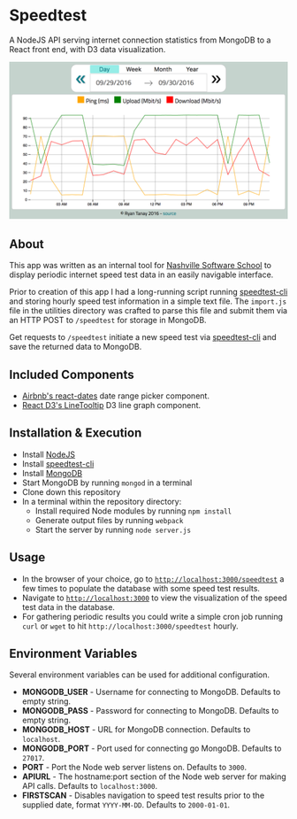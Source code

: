 # Speedtest
A NodeJS API serving internet connection statistics from MongoDB to a React front end, with D3 data visualization.

![speedtest screenshot](https://raw.githubusercontent.com/NewEvolution/speedtest/master/speedtest_screenshot.png)

## About
This app was written as an internal tool for [Nashville Software School](http://nashvillesoftwareschool.com) to display periodic internet speed test data in an easily navigable interface.

Prior to creation of this app I had a long-running script running [speedtest-cli](https://github.com/sivel/speedtest-cli) and storing hourly speed test information in a simple text file.  The `import.js` file in the utilities directory was crafted to parse this file and submit them via an HTTP POST to `/speedtest` for storage in MongoDB.

Get requests to `/speedtest` initiate a new speed test via [speedtest-cli](https://github.com/sivel/speedtest-cli) and save the returned data to MongoDB.

## Included Components
- [Airbnb's react-dates](https://github.com/airbnb/react-dates) date range picker component.
- [React D3's LineTooltip](http://www.reactd3.org/) D3 line graph component.

## Installation & Execution
- Install [NodeJS](https://nodejs.org)
- Install [speedtest-cli](https://github.com/sivel/speedtest-cli)
- Install [MongoDB](https://www.mongodb.com/)
- Start MongoDB by running `mongod` in a terminal
- Clone down this repository
- In a terminal within the repository directory:
  - Install required Node modules by running `npm install`
  - Generate output files by running `webpack`
  - Start the server by running `node server.js`

## Usage
- In the browser of your choice, go to [`http://localhost:3000/speedtest`](http://localhost:3000/speedtest) a few times to populate the database with some speed test results.
- Navigate to [`http://localhost:3000`](http://localhost:3000/) to view the visualization of the speed test data in the database.
- For gathering periodic results you could write a simple cron job running `curl` or `wget` to hit `http://localhost:3000/speedtest` hourly.

## Environment Variables
Several environment variables can be used for additional configuration.
- **MONGODB_USER** - Username for connecting to MongoDB. Defaults to empty string.
- **MONGODB_PASS** - Password for connecting to MongoDB. Defaults to empty string.
- **MONGODB_HOST** - URL for MongoDB connection. Defaults to `localhost`.
- **MONGODB_PORT** - Port used for connecting go MongoDB. Defaults to `27017`.
- **PORT** - Port the Node web server listens on. Defaults to `3000`.
- **APIURL** - The hostname:port section of the Node web server for making API calls. Defaults to `localhost:3000`.
- **FIRSTSCAN** - Disables navigation to speed test results prior to the supplied date, format `YYYY-MM-DD`. Defaults to `2000-01-01`.
